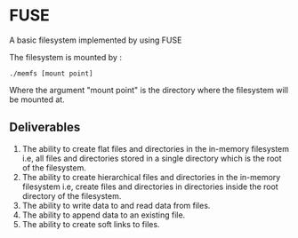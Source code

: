 # FUSE
A basic filesystem implemented by using FUSE

The filesystem is mounted by :

``` console
./memfs [mount point]
```

Where the argument "mount point" is the directory where the filesystem will be mounted at.

## Deliverables
1) The ability to create flat files and directories in the in-memory filesystem i.e, all files and directories stored in a single directory which is the root of the filesystem.
2) The ability to create hierarchical files and directories in the in-memory filesystem i.e, create files and directories in directories inside the root directory of the filesystem.
3) The ability to write data to and read data from files.
4) The ability to append data to an existing file.
5) The ability to create soft links to files.

